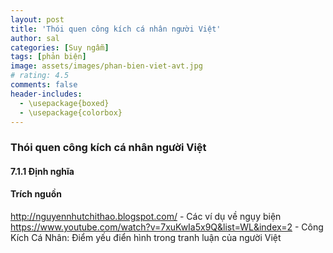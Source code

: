 ```yaml
---
layout: post
title: 'Thói quen công kích cá nhân người Việt'
author: sal
categories: [Suy ngẫm]
tags: [phản biện]
image: assets/images/phan-bien-viet-avt.jpg
# rating: 4.5
comments: false
header-includes:
  - \usepackage{boxed}
  - \usepackage{colorbox}
---
```


### Thói quen công kích cá nhân người Việt

#### 7.1.1 Định nghĩa


#### Trích nguồn
http://nguyennhutchithao.blogspot.com/ - Các ví dụ về ngụy biện
https://www.youtube.com/watch?v=7xuKwIa5x9Q&list=WL&index=2 - Công Kích Cá Nhân: Điểm yếu điển hình trong tranh luận của người Việt

